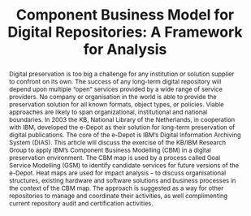 ---
abstract: Digital preservation is too big a challenge for any institution or solution
  supplier to confront on its own. The success of any long-term digital repository
  will depend upon multiple “open” services provided by a wide range of service providers.
  No company or organisation in the world is able to provide the preservation solution
  for all known formats, object types, or policies. Viable approaches are likely to
  span organizational, institutional and national boundaries. In 2003 the KB, National
  Library of the Netherlands, in cooperation with IBM, developed the e-Depot as their
  solution for long-term preservation of digital publications. The core of the e-Depot
  is IBM’s Digital Information Archiving System (DIAS). This article will discuss
  the exercise of the KB/IBM Research Group to apply IBM’s Component Business Modelling
  (CBM) in a digital preservation environment. The CBM map is used by a process called
  Goal Service Modelling (GSM) to identify candidate services for future versions
  of the e-Depot. Heat maps are used for impact analysis – to discuss organisational
  structures, existing hardware and software solutions and business processes in the
  context of the CBM map. The approach is suggested as a way for other repositories
  to manage and coordinate their activities, as well complimenting current repository
  audit and certification activities.
creators:
- van Diessen, Raymond J.
- Lee, Christopher A.
- Sierman, Barbara
date: null
document_url: https://services.phaidra.univie.ac.at/api/object/o:294098/download
grand_parent: iPRES
institutions: []
keywords:
- london
landing_page_url: https://phaidra.univie.ac.at/o:294098
language: eng
layout: publication
license: CC BY-SA 3.0 AT
notes_url: null
parent: iPRES 2008
presentation_url: null
publication_type: paper
size: 113023
source_name: iPRES
title: 'Component Business Model for Digital Repositories: A Framework for Analysis'
year: 2008
---